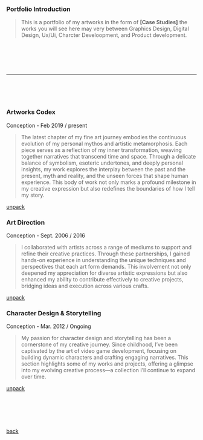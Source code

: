 <br>
<br>
<br>
<br>
<br>

### Portfolio Introduction


> This is a portfolio of my artworks in the form of **[Case Studies]** the works you will see here may very between Graphics Design, Digital Design, Ux/Ui, Charcter Develoopment, and Product development.

<br>
<br>
<br>
<br>

---
<br>
<br>
<br>

### Artworks Codex 
Conception - Feb 2019 / present

> The latest chapter of my fine art journey embodies the continuous evolution of my personal mythos and artistic metamorphosis. Each piece serves as a reflection of my inner transformation, weaving together narratives that transcend time and space. Through a delicate balance of symbolism, esoteric undertones, and deeply personal insights, my work explores the interplay between the past and the present, myth and reality, and the unseen forces that shape human experience. This body of work not only marks a profound milestone in my creative expression but also redefines the boundaries of how I tell my story.

[unpack](./artworks-codex.md)



### Art Direction
Conception - Sept. 2006 / 2016

> I collaborated with artists across a range of mediums to support and refine their creative practices. Through these partnerships, I gained hands-on experience in understanding the unique techniques and perspectives that each art form demands. This involvement not only deepened my appreciation for diverse artistic expressions but also enhanced my ability to contribute effectively to creative projects, bridging ideas and execution across various crafts.

[unpack](./art-direction.md)






### Character Design & Storytelling  
Conception - Mar. 2012 / Ongoing

> My passion for character design and storytelling has been a cornerstone of my creative journey. Since childhood, I’ve been captivated by the art of video game development, focusing on building dynamic characters and crafting engaging narratives. This section highlights some of my works and projects, offering a glimpse into my evolving creative process—a collection I’ll continue to expand over time.

[unpack](./character-design-&-storytelling.md)




<br>
<br>
<br>
<br>

[back](./)
